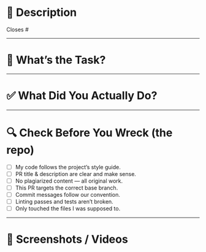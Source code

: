 <!-- ✨ Hey dev! Don't delete this template — just fill it in and keep the structure clean! -->

# 📝 Description

<!-- 
Give a short summary of what this PR does.
If you're fixing a bug or issue, link it like this: Closes #123 
-->

Closes #<!-- issue number -->

---

# 🔧 What’s the Task?

<!-- 
What was the original task or issue? Copy the title or describe what you were asked to do.
-->

---

# ✅ What Did You Actually Do?

<!-- 
List out the work you did: files changed, new stuff added, dependencies installed, etc. 
Be specific so the reviewer knows what’s up!
-->

---

# 🔍 Check Before You Wreck (the repo)

<!-- 
Check the boxes that apply to your PR.
[x] = done, [ ] = not done 
-->

- [ ] My code follows the project’s style guide.
- [ ] PR title & description are clear and make sense.
- [ ] No plagiarized content — all original work.
- [ ] This PR targets the correct base branch.
- [ ] Commit messages follow our convention.
- [ ] Linting passes and tests aren’t broken.
- [ ] Only touched the files I was supposed to.

---

# 🎥 Screenshots / Videos

<!-- 
If you changed any UI or added functionality, show it off!
Include before & after screenshots, screen recordings, or a Loom video explaining your changes.
-->